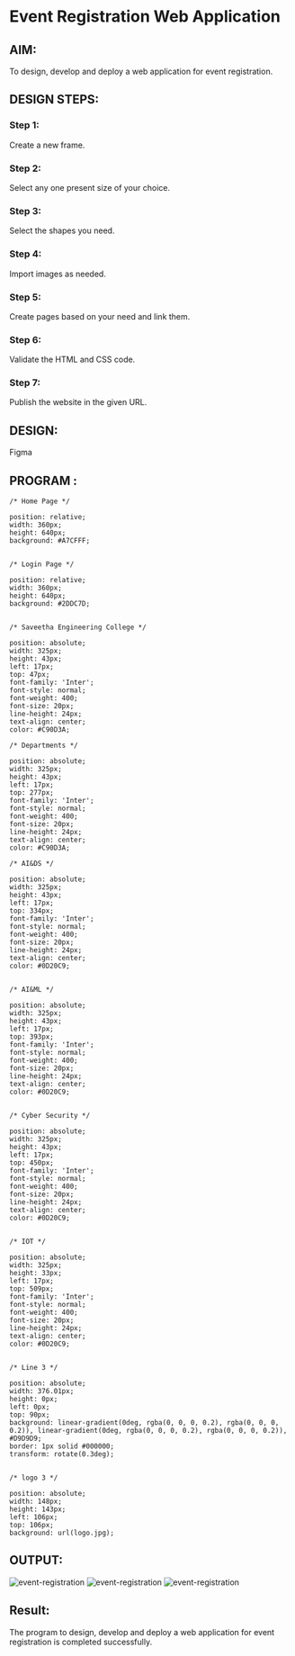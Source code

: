 # Event Registration Web Application

## AIM:
To design, develop and deploy a web application for event registration.

## DESIGN STEPS:

### Step 1:
Create a new frame.

### Step 2:
Select any one present size of your choice.

### Step 3:
Select the shapes you need.

### Step 4:
Import images as needed.

### Step 5:
Create pages based on your need and link them.

### Step 6:

Validate the HTML and CSS code.

### Step 7:

Publish the website in the given URL.

## DESIGN:
Figma

## PROGRAM :
```
/* Home Page */

position: relative;
width: 360px;
height: 640px;
background: #A7CFFF;


/* Login Page */

position: relative;
width: 360px;
height: 640px;
background: #2DDC7D;


/* Saveetha Engineering College */

position: absolute;
width: 325px;
height: 43px;
left: 17px;
top: 47px;
font-family: 'Inter';
font-style: normal;
font-weight: 400;
font-size: 20px;
line-height: 24px;
text-align: center;
color: #C90D3A;

/* Departments */

position: absolute;
width: 325px;
height: 43px;
left: 17px;
top: 277px;
font-family: 'Inter';
font-style: normal;
font-weight: 400;
font-size: 20px;
line-height: 24px;
text-align: center;
color: #C90D3A;

/* AI&DS */

position: absolute;
width: 325px;
height: 43px;
left: 17px;
top: 334px;
font-family: 'Inter';
font-style: normal;
font-weight: 400;
font-size: 20px;
line-height: 24px;
text-align: center;
color: #0D20C9;


/* AI&ML */

position: absolute;
width: 325px;
height: 43px;
left: 17px;
top: 393px;
font-family: 'Inter';
font-style: normal;
font-weight: 400;
font-size: 20px;
line-height: 24px;
text-align: center;
color: #0D20C9;


/* Cyber Security */

position: absolute;
width: 325px;
height: 43px;
left: 17px;
top: 450px;
font-family: 'Inter';
font-style: normal;
font-weight: 400;
font-size: 20px;
line-height: 24px;
text-align: center;
color: #0D20C9;


/* IOT */

position: absolute;
width: 325px;
height: 33px;
left: 17px;
top: 509px;
font-family: 'Inter';
font-style: normal;
font-weight: 400;
font-size: 20px;
line-height: 24px;
text-align: center;
color: #0D20C9;


/* Line 3 */

position: absolute;
width: 376.01px;
height: 0px;
left: 0px;
top: 90px;
background: linear-gradient(0deg, rgba(0, 0, 0, 0.2), rgba(0, 0, 0, 0.2)), linear-gradient(0deg, rgba(0, 0, 0, 0.2), rgba(0, 0, 0, 0.2)), #D9D9D9;
border: 1px solid #000000;
transform: rotate(0.3deg);


/* logo 3 */

position: absolute;
width: 148px;
height: 143px;
left: 106px;
top: 106px;
background: url(logo.jpg);

```
## OUTPUT:
![event-registration](homepage.png)
![event-registration](loginpage.png)
![event-registration](SECpage.png)

## Result:

The program to design, develop and deploy a web application for event registration is completed successfully.
